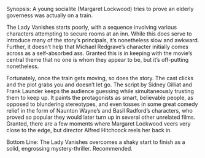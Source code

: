 Synopsis: A young socialite (Margaret Lockwood) tries to prove an elderly governess was actually on a train.

The Lady Vanishes starts poorly, with a sequence involving various characters attempting to secure rooms at an inn.  While this does serve to introduce many of the story’s principals, it’s nonetheless slow and awkward.  Further, it doesn’t help that Michael Redgrave’s character initially comes across as a self-absorbed ass.  Granted this is in keeping with the movie’s central theme that no one is whom they appear to be, but it’s off-putting nonetheless.

Fortunately, once the train gets moving, so does the story.  The cast clicks and the plot grabs you and doesn’t let go.  The script by Sidney Gilliat and Frank Launder keeps the audience guessing while simultaneously trusting them to keep up. It paints the protagonists as smart, believable people, as opposed to blundering stereotypes, and even tosses in some great comedy relief in the form of Naunton Wayne’s and Basil Radford’s characters, who proved so popular they would later turn up in several other unrelated films.  Granted, there are a few moments where Margaret Lockwood veers very close to the edge, but director Alfred Hitchcock reels her back in.

Bottom Line: The Lady Vanishes overcomes a shaky start to finish as a solid, engrossing mystery-thriller.  Recommended.
